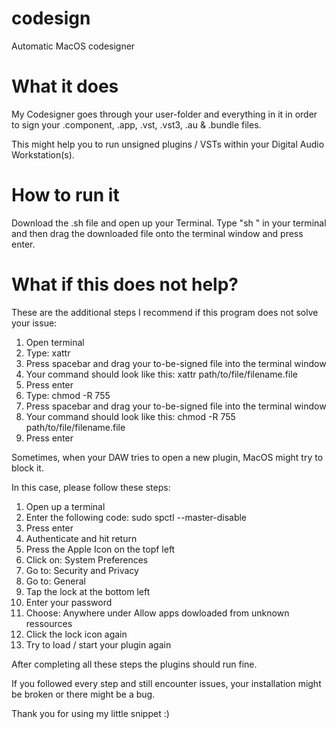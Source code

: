 # codesign
Automatic MacOS codesigner

# What it does
My Codesigner goes through your user-folder and everything in it in order to sign your .component, .app, .vst, .vst3, .au & .bundle files.

This might help you to run unsigned plugins / VSTs within your Digital Audio Workstation(s).

# How to run it
Download the .sh file and open up your Terminal. Type "sh " in your terminal and then drag the downloaded file onto the terminal window and press enter.

# What if this does not help?
These are the additional steps I recommend if this program does not solve your issue:

01. Open terminal
02. Type: xattr
03. Press spacebar and drag your to-be-signed file into the terminal window
04. Your command should look like this: xattr path/to/file/filename.file
05. Press enter
06. Type: chmod -R 755
07. Press spacebar and drag your to-be-signed file into the terminal window
08. Your command should look like this: chmod -R 755 path/to/file/filename.file
09. Press enter

Sometimes, when your DAW tries to open a new plugin, MacOS might try to block it.

In this case, please follow these steps:

01. Open up a terminal
02. Enter the following code: sudo spctl --master-disable
03. Press enter
04. Authenticate and hit return
05. Press the Apple Icon on the topf left
06. Click on: System Preferences
07. Go to: Security and Privacy
08. Go to: General
09. Tap the lock at the bottom left
10. Enter your password
11. Choose: Anywhere under Allow apps dowloaded from unknown ressources
12. Click the lock icon again
13. Try to load / start your plugin again

After completing all these steps the plugins should run fine.

If you followed every step and still encounter issues, your installation might be broken or there might be a bug.

Thank you for using my little snippet :)

